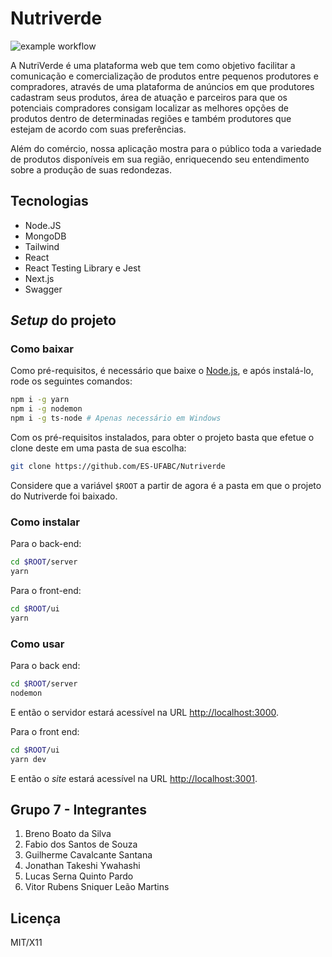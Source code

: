 # Nutriverde

![example workflow](https://github.com/ES-UFABC/Nutriverde/actions/workflows/node.js.yml/badge.svg)

A NutriVerde é uma plataforma web que tem como objetivo facilitar a comunicação e comercialização de produtos entre pequenos produtores e compradores, através de uma plataforma de anúncios em que produtores cadastram seus produtos, área de atuação e  parceiros para que os potenciais compradores consigam localizar as melhores opções de produtos dentro de determinadas regiões e também produtores que estejam de acordo com suas preferências.

Além do comércio, nossa aplicação mostra para o público toda a variedade de produtos disponíveis em sua região, enriquecendo seu entendimento sobre a produção de suas redondezas.

## Tecnologias

* Node.JS
* MongoDB
* Tailwind
* React
* React Testing Library e Jest
* Next.js
* Swagger

## *Setup* do projeto

### Como baixar

Como pré-requisitos, é necessário que baixe o [Node.js](https://nodejs.org/en/), e após instalá-lo, rode os seguintes comandos:

```sh
npm i -g yarn
npm i -g nodemon
npm i -g ts-node # Apenas necessário em Windows
```

Com os pré-requisitos instalados, para obter o projeto basta que efetue o clone deste em uma pasta de sua escolha:

```sh
git clone https://github.com/ES-UFABC/Nutriverde
```

Considere que a variável `$ROOT` a partir de agora é a pasta em que o projeto do Nutriverde foi baixado.

### Como instalar

Para o back-end:

```sh
cd $ROOT/server
yarn
```

Para o front-end:

```sh
cd $ROOT/ui
yarn
```

### Como usar

Para o back end:

```sh
cd $ROOT/server
nodemon
```

E então o servidor estará acessível na URL [http://localhost:3000](http://localhost:3000).

Para o front end:

```sh
cd $ROOT/ui
yarn dev
```

E então o *site* estará acessível na URL [http://localhost:3001](http://localhost:3001).

## Grupo 7 - Integrantes

1. Breno Boato da Silva
1. Fabio dos Santos de Souza
1. Guilherme Cavalcante Santana
1. Jonathan Takeshi Ywahashi
1. Lucas Serna Quinto Pardo
1. Vitor Rubens Sniquer Leão Martins

## Licença

MIT/X11
